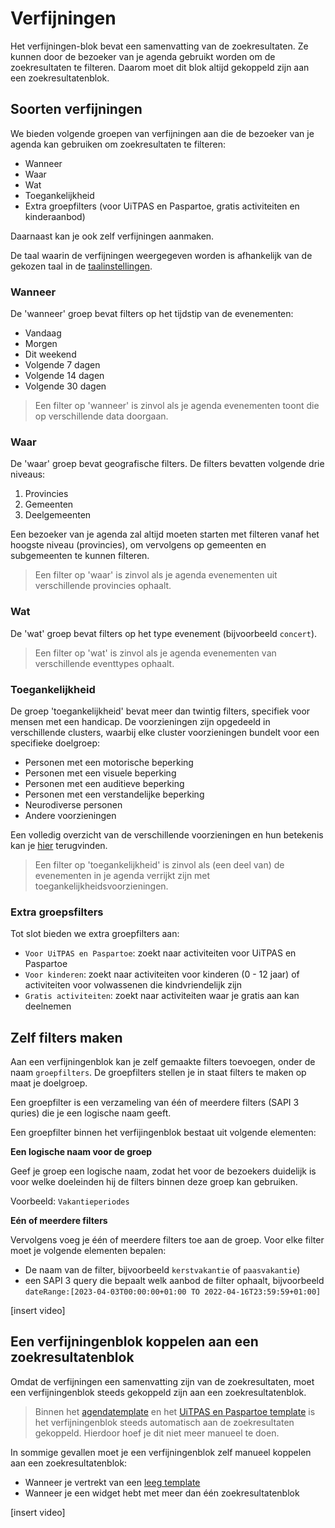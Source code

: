# Verfijningen

Het verfijningen-blok bevat een samenvatting van de zoekresultaten. Ze kunnen door de bezoeker van je agenda gebruikt worden om de zoekresultaten te filteren. Daarom moet dit blok altijd gekoppeld zijn aan een zoekresultatenblok.

## Soorten verfijningen

We bieden volgende groepen van verfijningen aan die de bezoeker van je agenda kan gebruiken om zoekresultaten te filteren:
* Wanneer
* Waar
* Wat
* Toegankelijkheid
* Extra groepfilters (voor UiTPAS en Paspartoe, gratis activiteiten en kinderaanbod)

Daarnaast kan je ook zelf verfijningen aanmaken.

De taal waarin de verfijningen weergegeven worden is afhankelijk van de gekozen taal in de [taalinstellingen](./taalinstellingen.md).

### Wanneer

De 'wanneer' groep bevat filters op het tijdstip van de evenementen:
* Vandaag
* Morgen
* Dit weekend
* Volgende 7 dagen
* Volgende 14 dagen
* Volgende 30 dagen

> Een filter op 'wanneer' is zinvol als je agenda evenementen toont die op verschillende data doorgaan.

### Waar

De 'waar' groep bevat geografische filters. De filters bevatten volgende drie niveaus:
1. Provincies
2. Gemeenten
3. Deelgemeenten

Een bezoeker van je agenda zal altijd moeten starten met filteren vanaf het hoogste niveau (provincies), om vervolgens op gemeenten en subgemeenten te kunnen filteren. 

> Een filter op 'waar' is zinvol als je agenda evenementen uit verschillende provincies ophaalt.

### Wat

De 'wat' groep bevat filters op het type evenement (bijvoorbeeld `concert`).

> Een filter op 'wat' is zinvol als je agenda evenementen van verschillende eventtypes ophaalt.

### Toegankelijkheid

De groep 'toegankelijkheid' bevat meer dan twintig filters, specifiek voor mensen met een handicap. De voorzieningen zijn opgedeeld in verschillende clusters, waarbij elke cluster voorzieningen bundelt voor een specifieke doelgroep:
* Personen met een motorische beperking
* Personen met een visuele beperking
* Personen met een auditieve beperking
* Personen met een verstandelijke beperking
* Neurodiverse personen
* Andere voorzieningen

Een volledig overzicht van de verschillende voorzieningen en hun betekenis kan je [hier](https://docs.publiq.be/docs/uitdatabank/7d8d9b4653fc1-terms#facility) terugvinden.

> Een filter op 'toegankelijkheid' is zinvol als (een deel van) de evenementen in je agenda verrijkt zijn met toegankelijkheidsvoorzieningen. 

### Extra groepsfilters

Tot slot bieden we extra groepfilters aan:
* `Voor UiTPAS en Paspartoe`: zoekt naar activiteiten voor UiTPAS en Paspartoe
* `Voor kinderen`: zoekt naar activiteiten voor kinderen (0 - 12 jaar) of activiteiten voor volwassenen die kindvriendelijk zijn
* `Gratis activiteiten`: zoekt naar activiteiten waar je gratis aan kan deelnemen

## Zelf filters maken

Aan een verfijningenblok kan je zelf gemaakte filters toevoegen, onder de naam `groepfilters`. De groepfilters stellen je in staat filters te maken op maat je doelgroep.

Een groepfilter is een verzameling van één of meerdere filters (SAPI 3 quries) die je een logische naam geeft. 

Een groepfilter binnen het verfijingenblok bestaat uit volgende elementen:

**Een logische naam voor de groep**

Geef je groep een logische naam, zodat het voor de bezoekers duidelijk is voor welke doeleinden hij de filters binnen deze groep kan gebruiken. 

Voorbeeld: `Vakantieperiodes`

**Eén of meerdere filters**

Vervolgens voeg je één of meerdere filters toe aan de groep. Voor elke filter moet je volgende elementen bepalen:
* De naam van de filter, bijvoorbeeld `kerstvakantie` of `paasvakantie`)
* een SAPI 3 query die bepaalt welk aanbod de filter ophaalt, bijvoorbeeld `dateRange:[2023-04-03T00:00:00+01:00 TO 2022-04-16T23:59:59+01:00]`

[insert video]

## Een verfijningenblok koppelen aan een zoekresultatenblok

Omdat de verfijningen een samenvatting zijn van de zoekresultaten, moet een verfijningenblok steeds gekoppeld zijn aan een zoekresultatenblok.

<!-- theme: success -->
> Binnen het [agendatemplate](./templates#Agenda) en het [UiTPAS en Paspartoe template](./templates#UiTPAS-en-Paspartoe) is het verfijningenblok steeds automatisch aan de zoekresultaten gekoppeld. Hierdoor hoef je dit niet meer manueel te doen.

In sommige gevallen moet je een verfijningenblok zelf manueel koppelen aan een zoekresultatenblok:
* Wanneer je vertrekt van een [leeg template](./templates#Leeg)
* Wanneer je een widget hebt met meer dan één zoekresultatenblok

[insert video]